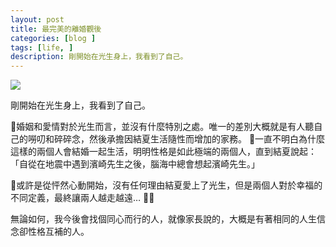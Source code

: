 ```yaml
---
layout: post
title: 最完美的離婚觀後
categories: [blog ]
tags: [life, ]
description: 剛開始在光生身上，我看到了自己。
---
```


![](http://movyery.me/images/miao/SnRCatsSight.jpg)


剛開始在光生身上，我看到了自己。

婚姻和愛情對於光生而言，並沒有什麼特別之處。唯一的差別大概就是有人聽自己的嘮叨和碎碎念，然後承擔因結夏生活隨性而增加的家務。 一直不明白為什麼這樣的兩個人會結婚一起生活，明明性格是如此極端的兩個人，直到結夏說起：「自從在地震中遇到濱崎先生之後，腦海中總會想起濱崎先生。」

或許是從怦然心動開始，沒有任何理由結夏愛上了光生，但是兩個人對於幸福的不同定義，最終讓兩人越走越遠…  

無論如何，我今後會找個同心而行的人，就像家長說的，大概是有著相同的人生信念卻性格互補的人。